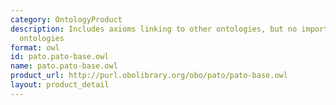 ```yaml
---
category: OntologyProduct
description: Includes axioms linking to other ontologies, but no imports of those
  ontologies
format: owl
id: pato.pato-base.owl
name: pato.pato-base.owl
product_url: http://purl.obolibrary.org/obo/pato/pato-base.owl
layout: product_detail
---
```

